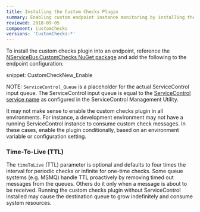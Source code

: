 ```yaml
---
title: Installing the Custom Checks Plugin
summary: Enabling custom endpoint instance monitoring by installing the custom checks plugin
reviewed: 2018-09-05
component: CustomChecks
versions: 'CustomChecks:*'
---
```


To install the custom checks plugin into an endpoint, reference the [NServiceBus.CustomChecks NuGet package](https://www.nuget.org/packages/NServiceBus.CustomChecks/) and add the following to the endpoint configuration:

snippet: CustomCheckNew_Enable

NOTE: `ServiceControl_Queue` is a placeholder for the actual ServiceControl input queue. The ServiceControl input queue is equal to the [ServiceControl service name](/servicecontrol/installation.md#service-name-and-plugins) as configured in the ServiceControl Management Utility.

It may not make sense to enable the custom checks plugin in all environments. For instance, a development environment may not have a running ServiceControl instance to consume custom check messages. In these cases, enable the plugin conditionally, based on an environment variable or configuration setting.


### Time-To-Live (TTL)

The `timeToLive` (TTL) parameter is optional and defaults to four times the interval for periodic checks or infinite for one-time checks. Some queue systems (e.g. MSMQ) handle TTL proactively by removing timed out messages from the queues. Others do it only when a message is about to be received. Running the custom checks plugin without ServiceControl installed may cause the destination queue to grow indefinitely and consume system resources.
